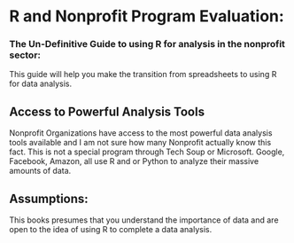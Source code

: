 # R and Nonprofit Program Evaluation:

### The Un-Definitive Guide to using R for analysis in the nonprofit sector:

This guide will help you make the transition from spreadsheets to using R for data analysis.

## Access to Powerful Analysis Tools

Nonprofit Organizations  have access to the most powerful data analysis tools available  and I am not sure how many Nonprofit actually know this fact.  This is not a special program through Tech Soup or Microsoft.  Google, Facebook,  Amazon, all use R and or Python to analyze their massive amounts of data. 

## Assumptions:

This books presumes that you understand the importance of data and are open to the idea of using R to complete a data analysis.

